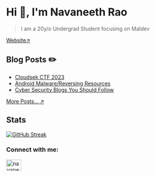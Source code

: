 # Hi 👋, I'm Navaneeth Rao
> I am a 20y/o Undergrad Student focusing on Maldev

[Website↗️](https://rizexor.com)

## Blog Posts ✏️

- [Cloudsek CTF 2023](https://rizexor.com/blog/cloudsek-ctf-2023)
- [Android Malware/Reversing Resources](https://rizexor.com/blog/android-resources)
- [Cyber Security Blogs You Should Follow](https://rizexor.com/blog/cyber-security-blogs-you-should-follow)

[More Posts... ↗️](https://rizexor.com/blog)

## Stats

[![GitHub Streak](https://streak-stats.demolab.com?user=navaneeth-dev&theme=dark)](https://git.io/streak-stats)

<h3 align="left">Connect with me:</h3>
<p align="left">
<a href="https://twitter.com/navaneethstwt" target="blank"><img align="center" src="https://raw.githubusercontent.com/rahuldkjain/github-profile-readme-generator/master/src/images/icons/Social/twitter.svg" alt="navaneethstwt" height="30" width="40" /></a>
</p>
